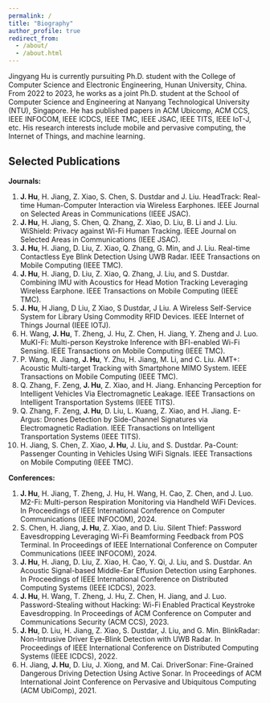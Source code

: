 ```yaml
---
permalink: /
title: "Biography"
author_profile: true
redirect_from: 
  - /about/
  - /about.html
---
```


Jingyang Hu is currently pursuiting Ph.D. student with the College of Computer Science and Electronic Engineering, Hunan University, China. From 2022 to 2023, he works as a joint Ph.D. student at the School of Computer Science and Engineering at Nanyang Technological University (NTU), Singapore. He has published papers in ACM Ubicomp, ACM CCS, IEEE INFOCOM, IEEE ICDCS, IEEE TMC, IEEE JSAC, IEEE TITS, IEEE IoT-J, etc. His research interests include mobile and pervasive computing, the Internet of Things, and machine learning.




Selected Publications
------
**Journals:**

1. **J. Hu**, H. Jiang, Z. Xiao, S. Chen, S. Dustdar and J. Liu. HeadTrack: Real-time Human-Computer Interaction via Wireless Earphones. IEEE Journal on Selected Areas in Communications (IEEE JSAC). 
2. **J. Hu**, H. Jiang, S. Chen, Q. Zhang, Z. Xiao, D. Liu, B. Li and J. Liu. WiShield: Privacy against Wi-Fi Human Tracking. IEEE Journal on Selected Areas in Communications (IEEE JSAC).
3. **J. Hu**, H. Jiang, D. Liu, Z. Xiao, Q. Zhang, G. Min, and J. Liu. Real-time Contactless Eye Blink Detection Using UWB Radar. IEEE Transactions on Mobile Computing (IEEE TMC). 
4. **J. Hu**, H. Jiang, D. Liu, Z. Xiao, Q. Zhang, J. Liu, and S. Dustdar. Combining IMU with Acoustics for Head Motion Tracking Leveraging Wireless Earphone. IEEE Transactions on Mobile Computing (IEEE TMC). 
5. **J. Hu**, H Jiang, D Liu, Z Xiao, S Dustdar, J Liu. A Wireless Self-Service System for Library Using Commodity RFID Devices. IEEE Internet of Things Journal (IEEE IOTJ).
6. H. Wang, **J. Hu**, T. Zheng, J. Hu, Z. Chen, H. Jiang, Y. Zheng and J. Luo. MuKI-Fi: Multi-person Keystroke Inference with BFI-enabled Wi-Fi Sensing. IEEE Transactions on Mobile Computing (IEEE TMC).
7. P. Wang, R. Jiang, **J. Hu**, Y. Zhu, H. Jiang, M. Li, and C. Liu. AMT+: Acoustic Multi-target Tracking with Smartphone MIMO System. IEEE Transactions on Mobile Computing (IEEE TMC).
8. Q. Zhang, F. Zeng, **J. Hu**, Z. Xiao, and H. Jiang. Enhancing Perception for Intelligent Vehicles Via Electromagnetic Leakage. IEEE Transactions on Intelligent Transportation Systems (IEEE TITS).
9. Q. Zhang, F. Zeng, **J. Hu**, D. Liu, L. Kuang, Z. Xiao, and H. Jiang. E-Argus: Drones Detection by Side-Channel Signatures via Electromagnetic Radiation. IEEE Transactions on Intelligent Transportation Systems (IEEE TITS).
10. H. Jiang, S. Chen, Z. Xiao, **J. Hu**, J. Liu, and S. Dustdar. Pa-Count: Passenger Counting in Vehicles Using WiFi Signals. IEEE Transactions on Mobile Computing (IEEE TMC). 



**Conferences:**

1. **J. Hu**, H. Jiang, T. Zheng, J. Hu, H. Wang, H. Cao, Z. Chen, and J. Luo. M2-Fi: Multi-person Respiration Monitoring via Handheld WiFi Devices. In Proceedings of IEEE International Conference on Computer Communications (IEEE INFOCOM), 2024.
2. S. Chen, H. Jiang, **J. Hu**, Z. Xiao, and D. Liu. Silent Thief: Password Eavesdropping Leveraging Wi-Fi Beamforming Feedback from POS Terminal. In Proceedings of IEEE International Conference on Computer Communications (IEEE INFOCOM), 2024.
3. **J. Hu**, H. Jiang, D. Liu, Z. Xiao, H. Cao, Y. Qi, J. Liu, and S. Dustdar. An Acoustic Signal-based Middle-Ear Effusion Detection using Earphones. In Proceedings of IEEE International Conference on Distributed Computing Systems (IEEE ICDCS), 2023.
4. **J. Hu**, H. Wang, T. Zheng, J. Hu, Z. Chen, H. Jiang, and J. Luo. Password-Stealing without Hacking: Wi-Fi Enabled Practical Keystroke Eavesdropping. In Proceedings of ACM Conference on Computer and Communications Security (ACM CCS), 2023.
5. **J. Hu**, D. Liu, H. Jiang, Z. Xiao, S. Dustdar, J. Liu, and G. Min. BlinkRadar: Non-Intrusive Driver Eye-Blink Detection with UWB Radar. In Proceedings of IEEE International Conference on Distributed Computing Systems (IEEE ICDCS), 2022.
6. H. Jiang, **J. Hu**, D. Liu, J. Xiong, and M. Cai. DriverSonar: Fine-Grained Dangerous Driving Detection Using Active Sonar. In Proceedings of ACM International Joint Conference on Pervasive and Ubiquitous Computing (ACM UbiComp), 2021.
